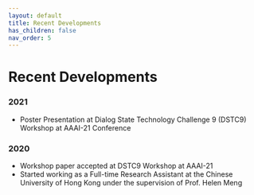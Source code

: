 ```yaml
---
layout: default
title: Recent Developments
has_children: false
nav_order: 5
---
```


# Recent Developments  

### 2021
* Poster Presentation at Dialog State Technology Challenge 9 (DSTC9) Workshop at AAAI-21 Conference  

### 2020
* Workshop paper accepted at DSTC9 Workshop at AAAI-21  
* Started working as a Full-time Research Assistant at the Chinese University of Hong Kong under the supervision of Prof. Helen Meng  